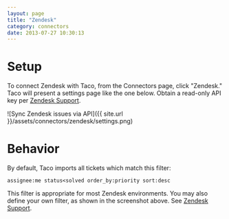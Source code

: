 ```yaml
---
layout: page
title: "Zendesk"
category: connectors
date: 2013-07-27 10:30:13
---
```


# Setup

To connect Zendesk with Taco, from the Connectors page, click "Zendesk."
Taco will present a settings page like the one below. Obtain a
read-only API key per [Zendesk Support](https://support.zendesk.com/entries/21733618-api-key).

![Sync Zendesk issues via API]({{ site.url }}/assets/connectors/zendesk/settings.png)


# Behavior

By default, Taco imports all tickets which match this filter:

    assignee:me status<solved order_by:priority sort:desc

This filter is appropriate for most Zendesk environments. You may also
define your own filter, as shown in the screenshot above. See
[Zendesk Support](https://support.zendesk.com/entries/20239737).

